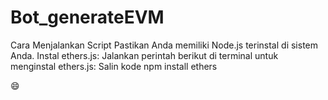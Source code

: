 # Bot_generateEVM


Cara Menjalankan Script
Pastikan Anda memiliki Node.js terinstal di sistem Anda.
Instal ethers.js: Jalankan perintah berikut di terminal untuk menginstal ethers.js:
Salin kode
npm install ethers

😄
